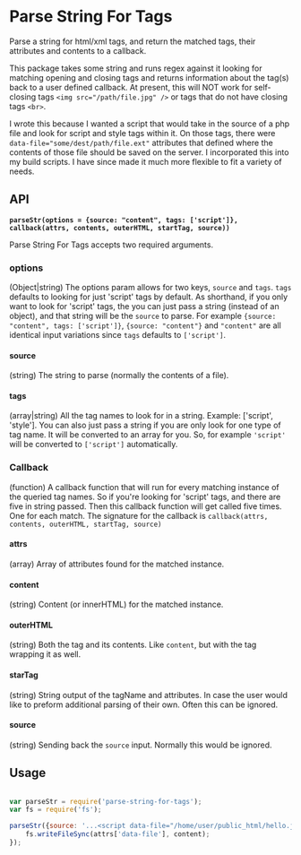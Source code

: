 # Parse String For Tags
Parse a string for html/xml tags, and return the matched tags, their attributes and contents to a callback.

This package takes some string and runs regex against it looking for matching opening and closing tags and returns information about the tag(s) back to a user defined callback. At present, this will NOT work for self-closing tags `<img src="/path/file.jpg" />` or tags that do not have closing tags `<br>`.

I wrote this because I wanted a script that would take in the source of a php file and look for script and style tags within it. On those tags, there were ` data-file="some/dest/path/file.ext"` attributes that defined where the contents of those file should be saved on the server. I incorporated this into my build scripts. I have since made it much more flexible to fit a variety of needs.

## API

<b><code>parseStr(options = {source: "content", tags: ['script']}, callback(attrs, contents, outerHTML, startTag, source))</code></b>

Parse String For Tags accepts two required arguments.

### options

(Object|string) The options param allows for two keys, `source` and `tags`. `tags` defaults to looking for just 'script' tags by default. As shorthand, if you only want to look for 'script' tags, the you can just pass a string (instead of an object), and that string will be the `source` to parse. For example `{source: "content", tags: ['script']}`, `{source: "content"}` and `"content"` are all identical input variations since `tags` defaults to `['script']`.

#### source

(string) The string to parse (normally the contents of a file).

#### tags

(array|string) All the tag names to look for in a string. Example: ['script', 'style']. You can also just pass a string if you are only look for one type of tag name. It will be converted to an array for you. So, for example `'script'` will be converted to `['script']` automatically.

### Callback

(function) A callback function that will run for every matching instance of the queried tag names. So if you're looking for 'script' tags, and there are five in string passed. Then this callback function will get called five times. One for each match. The signature for the callback is `callback(attrs, contents, outerHTML, startTag, source)`

#### attrs

(array) Array of attributes found for the matched instance.

#### content

(string) Content (or innerHTML) for the matched instance.

#### outerHTML

(string) Both the tag and its contents. Like `content`, but with the tag wrapping it as well.

#### starTag

(string) String output of the tagName and attributes. In case the user would like to preform additional parsing of their own. Often this can be ignored.

#### source

(string) Sending back the `source` input. Normally this would be ignored.



## Usage

``` js

var parseStr = require('parse-string-for-tags');
var fs = require('fs');

parseStr({source: '...<script data-file="/home/user/public_html/hello.js"> console.log("Hello World"); </script>...', tags: ['script']}, (attrs, content) => {
	fs.writeFileSync(attrs['data-file'], content);
});

```
